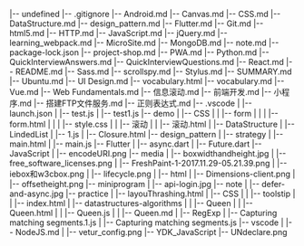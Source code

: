 |-- undefined
    |-- .gitignore
    |-- Android.md
    |-- Canvas.md
    |-- CSS.md
    |-- DataStructure.md
    |-- design_pattern.md
    |-- Flutter.md
    |-- Git.md
    |-- html5.md
    |-- HTTP.md
    |-- JavaScript.md
    |-- jQuery.md
    |-- learning_webpack.md
    |-- MicroSite.md
    |-- MongoDB.md
    |-- note.md
    |-- package-lock.json
    |-- project-shop.md
    |-- PWA.md
    |-- Python.md
    |-- QuickInterviewAnswers.md
    |-- QuickInterviewQuestions.md
    |-- React.md
    |-- README.md
    |-- Sass.md
    |-- scrollspy.md
    |-- Stylus.md
    |-- SUMMARY.md
    |-- Ubuntu.md
    |-- UI Design.md
    |-- vocabulary.html
    |-- vocabulary.md
    |-- Vue.md
    |-- Web Fundamentals.md
    |-- 信息滚动.md
    |-- 前端开发.md
    |-- 小程序.md
    |-- 搭建FTP文件服务.md
    |-- 正则表达式.md
    |-- .vscode
    |   |-- launch.json
    |   |-- test.js
    |   |-- test1.js
    |-- demo
    |   |-- CSS
    |   |   |-- form
    |   |   |   |-- form.html
    |   |   |   |-- style.css
    |   |   |-- 滚动
    |   |       |-- 滚动.html
    |   |-- DataStructure
    |       |-- LindedList
    |           |-- 1.js
    |           |-- Closure.html
    |-- design_pattern
    |   |-- strategy
    |       |-- main.html
    |       |-- main.js
    |-- Flutter
    |   |-- async.dart
    |   |-- Future.dart
    |-- JavaScript
    |   |-- encodeURI.png
    |-- media
    |   |-- boxwidthandheight.jpg
    |   |-- free_software_licenses.png
    |   |-- FreshPaint-1-2017.11.29-05.21.39.png
    |   |-- iebox和w3cbox.png
    |   |-- lifecycle.png
    |   |-- html
    |       |-- Dimensions-client.png
    |       |-- offsetheight.png
    |-- miniprogram
    |   |-- api-login.jpg
    |-- note
    |   |-- defer-and-async.jpg
    |-- practice
    |   |-- layouThrashing.html
    |   |-- CSS
    |   |   |-- toolstip
    |   |       |-- index.html
    |   |-- datastructures-algorithms
    |   |   |-- Queen
    |   |       |-- Queen.html
    |   |       |-- Queen.js
    |   |       |-- Queen.md
    |   |-- RegExp
    |       |-- Capturing matching segments.1.js
    |       |-- Capturing matching segments.js
    |-- vscode
    |   |-- NodeJS.md
    |   |-- vetur_config.png
    |-- YDK_JavaScript
        |-- UNdeclare.png
